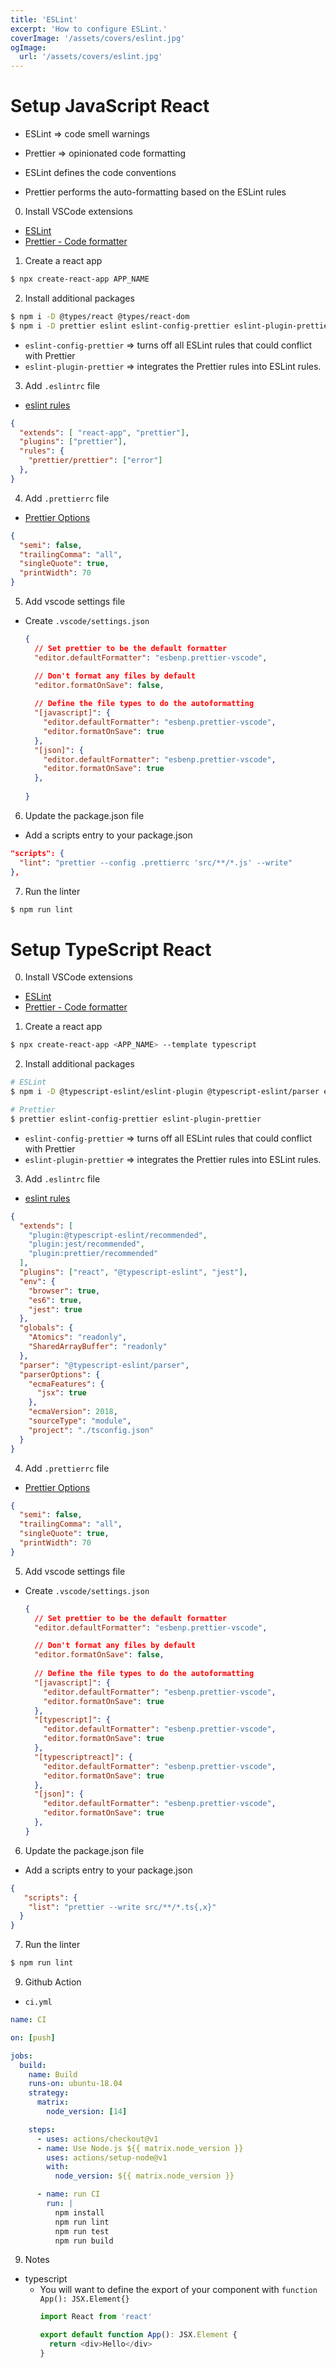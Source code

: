 ```yaml
---
title: 'ESLint'
excerpt: 'How to configure ESLint.'
coverImage: '/assets/covers/eslint.jpg'
ogImage:
  url: '/assets/covers/eslint.jpg'
---
```



# Setup JavaScript React
- ESLint => code smell warnings
- Prettier => opinionated code formatting

- ESLint defines the code conventions
- Prettier performs the auto-formatting based on the ESLint rules


0. Install VSCode extensions
  - [ESLint](https://marketplace.visualstudio.com/items?itemName=dbaeumer.vscode-eslint)
  - [Prettier - Code formatter](https://marketplace.visualstudio.com/items?itemName=esbenp.prettier-vscode)

1. Create a react app
  ```sh
  $ npx create-react-app APP_NAME
  ```

2. Install additional packages
  ```sh
  $ npm i -D @types/react @types/react-dom
  $ npm i -D prettier eslint eslint-config-prettier eslint-plugin-prettier
  ```
  - `eslint-config-prettier` => turns off all ESLint rules that could conflict with Prettier
  - `eslint-plugin-prettier` => integrates the Prettier rules into ESLint rules.


3. Add `.eslintrc` file
  - [eslint rules](https://eslint.org/docs/rules/)
  ```json
  {
    "extends": [ "react-app", "prettier"],
    "plugins": ["prettier"],
    "rules": {
      "prettier/prettier": ["error"]
    },
  }
  ```

4. Add `.prettierrc` file
  - [Prettier Options](https://prettier.io/docs/en/options.html)
  ```json
  {
    "semi": false,
    "trailingComma": "all",
    "singleQuote": true,
    "printWidth": 70
  }
  ```

5. Add vscode settings file
  - Create `.vscode/settings.json`
    ```json
    {
      // Set prettier to be the default formatter
      "editor.defaultFormatter": "esbenp.prettier-vscode",

      // Don't format any files by default
      "editor.formatOnSave": false,
      
      // Define the file types to do the autoformatting
      "[javascript]": {
        "editor.defaultFormatter": "esbenp.prettier-vscode",
        "editor.formatOnSave": true
      },
      "[json]": {
        "editor.defaultFormatter": "esbenp.prettier-vscode",
        "editor.formatOnSave": true
      },
      
    }
    ```

6. Update the package.json file
  - Add a scripts entry to your package.json
  ```json
  "scripts": {
    "lint": "prettier --config .prettierrc 'src/**/*.js' --write"
  },
  ```

7. Run the linter
  ```sh
  $ npm run lint
  ```



# Setup TypeScript React

0. Install VSCode extensions
  - [ESLint](https://marketplace.visualstudio.com/items?itemName=dbaeumer.vscode-eslint)
  - [Prettier - Code formatter](https://marketplace.visualstudio.com/items?itemName=esbenp.prettier-vscode)

1. Create a react app
  ```sh
  $ npx create-react-app <APP_NAME> --template typescript
  ```

2. Install additional packages
  ```sh
  # ESLint
  $ npm i -D @typescript-eslint/eslint-plugin @typescript-eslint/parser eslint-plugin-jest

  # Prettier
  $ prettier eslint-config-prettier eslint-plugin-prettier
  ```
  - `eslint-config-prettier` => turns off all ESLint rules that could conflict with Prettier
  - `eslint-plugin-prettier` => integrates the Prettier rules into ESLint rules.

3. Add `.eslintrc` file
  - [eslint rules](https://eslint.org/docs/rules/)
  ```json
  {
    "extends": [
      "plugin:@typescript-eslint/recommended",
      "plugin:jest/recommended",
      "plugin:prettier/recommended"
    ],
    "plugins": ["react", "@typescript-eslint", "jest"],
    "env": {
      "browser": true,
      "es6": true,
      "jest": true
    },
    "globals": {
      "Atomics": "readonly",
      "SharedArrayBuffer": "readonly"
    },
    "parser": "@typescript-eslint/parser",
    "parserOptions": {
      "ecmaFeatures": {
        "jsx": true
      },
      "ecmaVersion": 2018,
      "sourceType": "module",
      "project": "./tsconfig.json"
    }
  }
  ```

4. Add `.prettierrc` file
  - [Prettier Options](https://prettier.io/docs/en/options.html)
  ```json
  {
    "semi": false,
    "trailingComma": "all",
    "singleQuote": true,
    "printWidth": 70
  }
  ```

5. Add vscode settings file
  - Create `.vscode/settings.json`
    ```json
    {
      // Set prettier to be the default formatter
      "editor.defaultFormatter": "esbenp.prettier-vscode",

      // Don't format any files by default
      "editor.formatOnSave": false,
      
      // Define the file types to do the autoformatting
      "[javascript]": {
        "editor.defaultFormatter": "esbenp.prettier-vscode",
        "editor.formatOnSave": true
      },
      "[typescript]": {
        "editor.defaultFormatter": "esbenp.prettier-vscode",
        "editor.formatOnSave": true
      },
      "[typescriptreact]": {
        "editor.defaultFormatter": "esbenp.prettier-vscode",
        "editor.formatOnSave": true
      },
      "[json]": {
        "editor.defaultFormatter": "esbenp.prettier-vscode",
        "editor.formatOnSave": true
      },
    }
    ```

6. Update the package.json file
  - Add a scripts entry to your package.json
  ```json
  {
     "scripts": {
      "list": "prettier --write src/**/*.ts{,x}"
    }
  }
  ```

7. Run the linter
  ```sh
  $ npm run lint
  ```

9. Github Action 
  - `ci.yml`
  ```yml
  name: CI

  on: [push]

  jobs:
    build:
      name: Build
      runs-on: ubuntu-18.04
      strategy:
        matrix:
          node_version: [14]

      steps:
        - uses: actions/checkout@v1
        - name: Use Node.js ${{ matrix.node_version }}
          uses: actions/setup-node@v1
          with:
            node_version: ${{ matrix.node_version }}

        - name: run CI
          run: |
            npm install
            npm run lint
            npm run test
            npm run build
  ```

9. Notes
  - typescript
    - You will want to define the export of your component with `function App(): JSX.Element{}`
      ```ts
      import React from 'react'

      export default function App(): JSX.Element {
        return <div>Hello</div>
      }
      ```
